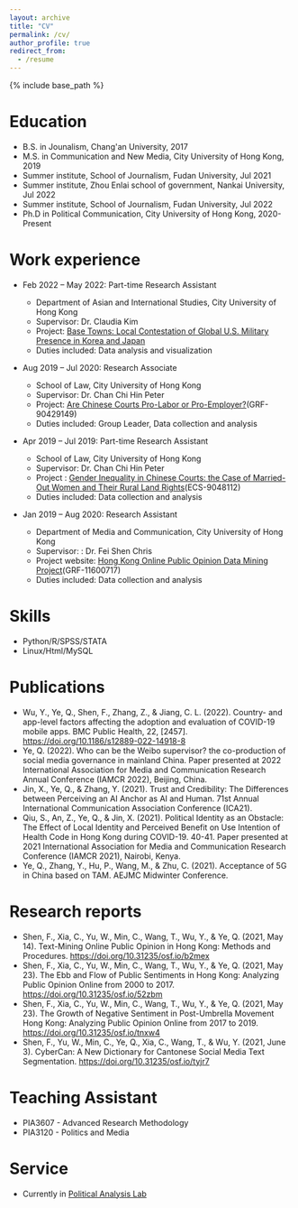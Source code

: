 ```yaml
---
layout: archive
title: "CV"
permalink: /cv/
author_profile: true
redirect_from:
  - /resume
---
```


{% include base_path %}

Education
======
* B.S. in Jounalism, Chang'an University, 2017
* M.S. in Communication and New Media, City University of Hong Kong, 2019
* Summer institute, School of Journalism, Fudan University, Jul 2021
* Summer institute, Zhou Enlai school of government, Nankai University, Jul 2022
* Summer institute, School of Journalism, Fudan University, Jul 2022
* Ph.D in Political Communication, City University of Hong Kong, 2020-Present

Work experience
======
* Feb 2022 – May 2022: Part-time Research Assistant
  * Department of Asian and International Studies, City University of Hong Kong
  * Supervisor: Dr. Claudia Kim
  * Project: [Base Towns: Local Contestation of Global U.S. Military Presence in Korea and Japan](https://www.amazon.com/Base-Towns-Contestation-Military-POLITICS/dp/0197665276)
  * Duties included: Data analysis and visualization

* Aug 2019 – Jul 2020: Research Associate
  * School of Law, City University of Hong Kong
  * Supervisor: Dr. Chan Chi Hin Peter
  * Project: [Are Chinese Courts Pro-Labor or Pro-Employer?](https://www.scopus.com/record/display.uri?eid=2-s2.0-85128674338&origin=recordpage)(GRF- 90429149)
  * Duties included: Group Leader, Data collection and analysis 
  
* Apr 2019 – Jul 2019: Part-time Research Assistant
  * School of Law, City University of Hong Kong
  * Supervisor: Dr. Chan Chi Hin Peter
  * Project : [Gender Inequality in Chinese Courts: the Case of Married-Out Women and Their Rural Land Rights](https://www.hastingslawjournal.org/do-the-haves-come-out-ahead-in-chinese-grassroots-courts-rural-land-disputes-between-married-out-women-and-village-collectives/)(ECS-9048112)
  * Duties included: Data collection and analysis
  
* Jan 2019 – Aug 2020: Research Assistant
  * Department of Media and Communication, City University of Hong Kong
  * Supervisor: : Dr. Fei Shen Chris
  * Project website: [Hong Kong Online Public Opinion Data Mining Project](http://www.webopinion.hk)(GRF-11600717)
  * Duties included: Data collection and analysis 

Skills
======
* Python/R/SPSS/STATA
* Linux/Html/MySQL

Publications
======
* Wu, Y., Ye, Q., Shen, F., Zhang, Z., & Jiang, C. L. (2022). Country- and app-level factors affecting the adoption and evaluation of COVID-19 mobile apps. BMC Public Health, 22, [2457]. https://doi.org/10.1186/s12889-022-14918-8
* Ye, Q. (2022). Who can be the Weibo supervisor? the co-production of social media governance in mainland China. Paper presented at 2022 International Association for Media and Communication Research Annual Conference (IAMCR 2022), Beijing, China.
* Jin, X., Ye, Q., & Zhang, Y. (2021). Trust and Credibility: The Differences between Perceiving an AI Anchor as AI and Human. 71st Annual International Communication Association Conference (ICA21).
* Qiu, S., An, Z., Ye, Q., & Jin, X. (2021). Political Identity as an Obstacle: The Effect of Local Identity and Perceived Benefit on Use Intention of Health Code in Hong Kong during COVID-19. 40-41. Paper presented at 2021 International Association for Media and Communication Research Conference (IAMCR 2021), Nairobi, Kenya.
* Ye, Q., Zhang, Y., Hu, P., Wang, M., & Zhu, C. (2021). Acceptance of 5G in China based on TAM. AEJMC Midwinter Conference.

Research reports
======
* Shen, F., Xia, C., Yu, W., Min, C., Wang, T., Wu, Y., & Ye, Q. (2021, May 14). Text-Mining Online Public Opinion in Hong Kong: Methods and Procedures. https://doi.org/10.31235/osf.io/b2mex
* Shen, F., Xia, C., Yu, W., Min, C., Wang, T., Wu, Y., & Ye, Q. (2021, May 23). The Ebb and Flow of Public Sentiments in Hong Kong: Analyzing Public Opinion Online from 2000 to 2017. https://doi.org/10.31235/osf.io/52zbm
* Shen, F., Xia, C., Yu, W., Min, C., Wang, T., Wu, Y., & Ye, Q. (2021, May 23). The Growth of Negative Sentiment in Post-Umbrella Movement Hong Kong: Analyzing Public Opinion Online from 2017 to 2019. https://doi.org/10.31235/osf.io/tnxw4
* Shen, F., Yu, W., Min, C., Ye, Q., Xia, C., Wang, T., & Wu, Y. (2021, June 3). CyberCan: A New Dictionary for Cantonese Social Media Text Segmentation. https://doi.org/10.31235/osf.io/tyjr7
  
Teaching Assistant
======
* PIA3607 - Advanced Research Methodology
* PIA3120 - Politics and Media
  
Service
======
* Currently in [Political Analysis Lab](https://www.cityu.edu.hk/pia/pal/)
